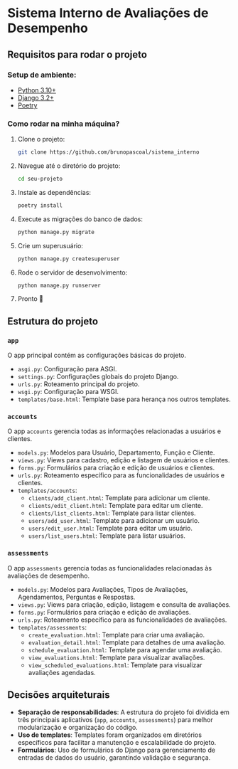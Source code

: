 # Sistema Interno de Avaliações de Desempenho

## Requisitos para rodar o projeto

### Setup de ambiente:

- [Python 3.10+](https://www.python.org/downloads/)
- [Django 3.2+](https://docs.djangoproject.com/en/stable/releases/3.2/)
- [Poetry](https://python-poetry.org/)

### Como rodar na minha máquina?

1. Clone o projeto:
   ```bash
   git clone https://github.com/brunopascoal/sistema_interno
   ```
2. Navegue até o diretório do projeto:
   ```bash
   cd seu-projeto
   ```
3. Instale as dependências:
   ```bash
   poetry install
   ```
4. Execute as migrações do banco de dados:
   ```bash
   python manage.py migrate
   ```
5. Crie um superusuário:
   ```bash
   python manage.py createsuperuser
   ```
6. Rode o servidor de desenvolvimento:
   ```bash
   python manage.py runserver
   ```
7. Pronto 🎉

## Estrutura do projeto

### `app`

O app principal contém as configurações básicas do projeto.

- `asgi.py`: Configuração para ASGI.
- `settings.py`: Configurações globais do projeto Django.
- `urls.py`: Roteamento principal do projeto.
- `wsgi.py`: Configuração para WSGI.
- `templates/base.html`: Template base para herança nos outros templates.

### `accounts`

O app `accounts` gerencia todas as informações relacionadas a usuários e clientes.

- `models.py`: Modelos para Usuário, Departamento, Função e Cliente.
- `views.py`: Views para cadastro, edição e listagem de usuários e clientes.
- `forms.py`: Formulários para criação e edição de usuários e clientes.
- `urls.py`: Roteamento específico para as funcionalidades de usuários e clientes.
- `templates/accounts`:
  - `clients/add_client.html`: Template para adicionar um cliente.
  - `clients/edit_client.html`: Template para editar um cliente.
  - `clients/list_clients.html`: Template para listar clientes.
  - `users/add_user.html`: Template para adicionar um usuário.
  - `users/edit_user.html`: Template para editar um usuário.
  - `users/list_users.html`: Template para listar usuários.

### `assessments`

O app `assessments` gerencia todas as funcionalidades relacionadas às avaliações de desempenho.

- `models.py`: Modelos para Avaliações, Tipos de Avaliações, Agendamentos, Perguntas e Respostas.
- `views.py`: Views para criação, edição, listagem e consulta de avaliações.
- `forms.py`: Formulários para criação e edição de avaliações.
- `urls.py`: Roteamento específico para as funcionalidades de avaliações.
- `templates/assessments`:
  - `create_evaluation.html`: Template para criar uma avaliação.
  - `evaluation_detail.html`: Template para detalhes de uma avaliação.
  - `schedule_evaluation.html`: Template para agendar uma avaliação.
  - `view_evaluations.html`: Template para visualizar avaliações.
  - `view_scheduled_evaluations.html`: Template para visualizar avaliações agendadas.

## Decisões arquiteturais

- **Separação de responsabilidades**: A estrutura do projeto foi dividida em três principais aplicativos (`app`, `accounts`, `assessments`) para melhor modularização e organização do código.
- **Uso de templates**: Templates foram organizados em diretórios específicos para facilitar a manutenção e escalabilidade do projeto.
- **Formulários**: Uso de formulários do Django para gerenciamento de entradas de dados do usuário, garantindo validação e segurança.
